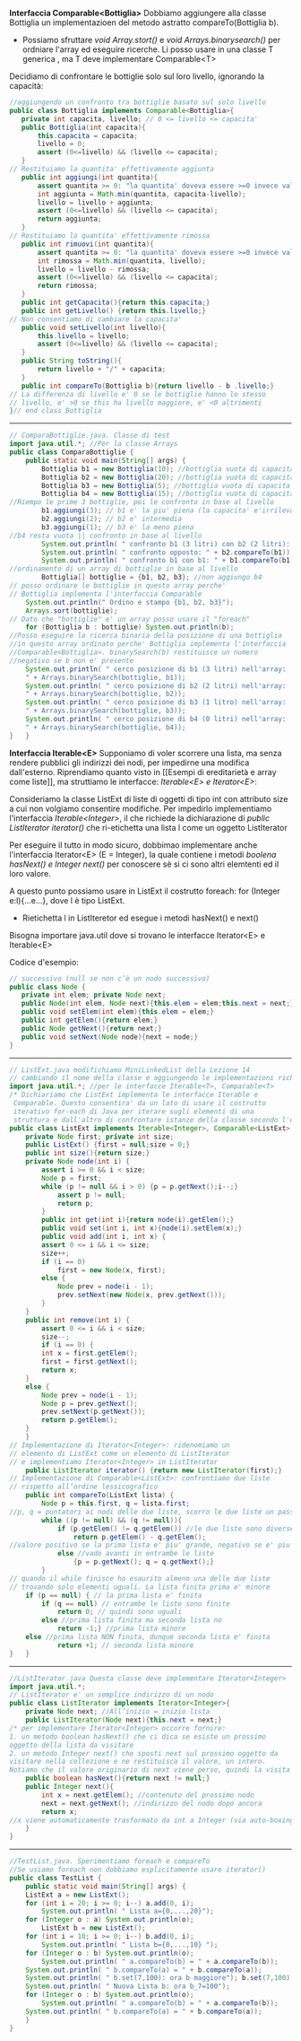 **Interfaccia Comparable\<Bottiglia>**
Dobbiamo aggiungere alla classe Bottiglia un implementazioen del metodo astratto compareTo(Bottiglia b).
 - Possiamo sfruttare *void Array.stort()* e *void Arrays.binarysearch()* per ordniare l'array ed eseguire ricerche.
 Li posso usare in una classe T generica , ma T deve implementare Comparable\<T>
 
 
Decidiamo di confrontare le bottiglie solo sul loro livello, ignorando la capacità:
 ```java
 //aggiungendo un confronto tra bottiglie basato sul solo livello
public class Bottiglia implements Comparable<Bottiglia>{
	private int capacita, livello; // 0 <= livello <= capacita'
	public Bottiglia(int capacita){
		this.capacita = capacita;
		livello = 0;
		assert (0<=livello) && (livello <= capacita);
	}
// Restituiamo la quantita' effettivamente aggiunta
	public int aggiungi(int quantita){
		assert quantita >= 0: "la quantita' doveva essere >=0 invece vale " + quantita;
		int aggiunta = Math.min(quantita, capacita-livello);
		livello = livello + aggiunta;
		assert (0<=livello) && (livello <= capacita);
		return aggiunta;
	}
// Restituiamo la quantita' effettivamente rimossa
	public int rimuovi(int quantita){
		assert quantita >= 0: "la quantita' doveva essere >=0 invece vale " + quantita;
		int rimossa = Math.min(quantita, livello);
		livello = livello - rimossa;
		assert (0<=livello) && (livello <= capacita);
		return rimossa;
	}
	public int getCapacita(){return this.capacita;}
	public int getLivello() {return this.livello;}
// Non consentiamo di cambiare la capacita'
	public void setLivello(int livello){
		this.livello = livello;
		assert (0<=livello) && (livello <= capacita);
	}
	public String toString(){
		return livello + "/" + capacita;
	}
	public int compareTo(Bottiglia b){return livello - b .livello;}
// La differenza di livello e' 0 se le bottiglie hanno lo stesso
// livello, e' >0 se this ha livello maggiore, e' <0 altrimenti
}// end class Bottiglia
```
---
```java
// ComparaBottiglie.java. Classe di test
import java.util.*; //Per la classe Arrays
public class ComparaBottiglie {
	public static void main(String[] args) {
		Bottiglia b1 = new Bottiglia(10); //bottiglia vuota di capacita' 10
		Bottiglia b2 = new Bottiglia(20); //bottiglia vuota di capacita' 20
		Bottiglia b3 = new Bottiglia(5); //bottiglia vuota di capacita' 5
		Bottiglia b4 = new Bottiglia(15); //bottiglia vuota di capacita' 15
//Riempo le prime 3 bottiglie, poi le confronto in base al livello
		b1.aggiungi(3); // b1 e' la piu' piena (la capacita' e'irrilevante)
		b2.aggiungi(2); // b2 e' intermedia
		b3.aggiungi(1); // b3 e' la meno piena
//b4 resta vuota || confronto in base al livello
		System.out.println( " confronto b1 (3 litri) con b2 (2 litri): " + b1.compareTo(b2));
		System.out.println( " confronto opposto: " + b2.compareTo(b1));
		System.out.println( " confronto b1 con b1: " + b1.compareTo(b1));
//ordinamento di un array di bottiglie in base al livello
		Bottiglia[] bottiglie = {b1, b2, b3}; //non aggiungo b4
// posso ordinare le bottiglie in questo array perche'
// Bottiglia implementa l'interfaccia Comparable
	System.out.println(" Ordino e stampo {b1, b2, b3}");
	Arrays.sort(bottiglie);
// Dato che "bottiglie" e' un array posso usare il "foreach"
	for (Bottiglia b : bottiglie) System.out.println(b);
//Posso eseguire la ricerca binaria della posizione di una bottiglia
//in questo array ordinato perche' Bottiglia implementa l'interfaccia
//Comparable<Bottiglia>. binarySearch(b) restituisce un numero
//negativo se b non e' presente
	System.out.println( " cerco posizione di b1 (3 litri) nell'array:
	" + Arrays.binarySearch(bottiglie, b1));
	System.out.println( " cerco posizione di b2 (2 litri) nell'array:
	" + Arrays.binarySearch(bottiglie, b2));
	System.out.println( " cerco posizione di b3 (1 litro) nell'array:
	" + Arrays.binarySearch(bottiglie, b3));
	System.out.println( " cerco posizione di b4 (0 litri) nell'array:
	" + Arrays.binarySearch(bottiglie, b4));
}	}
 ```
 
 **Interfaccia Iterable\<E>**
 Supponiamo di voler scorrere una lista, ma senza rendere pubblici gli indirizzi dei nodi, per impedirne una modifica dall'esterno.
 Riprendiamo quanto visto in [[Esempi di ereditarietà e array come liste]], ma struttiamo le interfacce: *Iterable\<E> e Iterator\<E>*:
 
 Consideriamo la classe ListExt di liste di oggetti di tipo int con attributo size a cui non volgiamo consentire modifiche.
 Per impedirlo implementiamo l'interfaccia *Iterable\<Integer>*, il che richiede la dichiarazione di *public ListIterator iterator()* che ri-etichetta una lista l come un oggetto ListIterator
 
 Per eseguire il tutto in modo sicuro, dobbimao implementare anche l'interfaccia Iterator\<E> (E = Integer), la quale contiene i metodi *boolena hasNext() e Integer next()* per conoscere sè si ci sono altri elemtenti ed il loro valore.
 
 A questo punto possiamo usare in ListExt il costrutto foreach: for (Integer e:l){...e...}, dove l è tipo ListExt.
 - Rietichetta l in ListIteretor ed esegue i metodi hasNext() e next()

Bisogna importare java.util dove si trovano le interfacce Iterator\<E> e Iterable\<E>

Codice d'esempio:

 ```java
// successivo (null se non c’è un nodo successivo)
public class Node {
	private int elem; private Node next;
	public Node(int elem, Node next){this.elem = elem;this.next = next;}
	public void setElem(int elem){this.elem = elem;}
	public int getElem(){return elem;}
	public Node getNext(){return next;}
	public void setNext(Node node){next = node;}
}
```
---
```java
// ListExt.java modifichiamo MiniLinkedList della Lezione 14
// cambiando il nome della classe e aggiungendo le implementazioni richieste.
import java.util.*; //per le interfacce Iterable<T>, Comparable<T>
/* Dichiariamo che ListExt implementa le interfacce Iterable e
 Comparable. Questo consentira' da un lato di usare il costrutto
 iterativo for-each di Java per iterare sugli elementi di una
 struttura e dall'altro di confrontare istanze della classe secondo l'ordine lessicografico */
public class ListExt implements Iterable<Integer>, Comparable<ListExt> {
	private Node first; private int size;
	public ListExt() {first = null;size = 0;}
	public int size(){return size;}
	private Node node(int i) {
		assert i >= 0 && i < size;
		Node p = first;
		while (p != null && i > 0) {p = p.getNext();i--;}
			assert p != null;
			return p;
		}
		public int get(int i){return node(i).getElem();}
		public void set(int i, int x){node(i).setElem(x);}
		public void add(int i, int x) {
		assert 0 <= i && i <= size;
		size++;
		if (i == 0)
			first = new Node(x, first);
		else {
			Node prev = node(i - 1);
			prev.setNext(new Node(x, prev.getNext()));
		}
	}
	public int remove(int i) {
		assert 0 <= i && i < size;
		size--;
		if (i == 0) {
		int x = first.getElem();
		first = first.getNext();
		return x;
	}
	else {
		Node prev = node(i - 1);
		Node p = prev.getNext();
		prev.setNext(p.getNext());
		return p.getElem();
	}
	}
// Implementazione di Iterator<Integer>: ridenomiamo un
// elemento di ListExt come un elemento di ListIterator
// e implementiamo Iterator<Integer> in ListIterator
	public ListIterator iterator() {return new ListIterator(first);}
// Implementazione di Comparable<ListExt>: confrontiamo due liste
// rispetto all’ordine lessicografico
	public int compareTo(ListExt lista) {
		Node p = this.first, q = lista.first;
//p, q = puntatori ai nodi delle due liste, scorro le due liste un passo alla volta
		while ((p != null) && (q != null)){
			if (p.getElem() != q.getElem()) //le due liste sono diverse
				return p.getElem() - q.getElem();
//valore positivo se la prima lista e' piu' grande, negativo se e' piu' piccola
			else //vado avanti in entrambe le liste
				{p = p.getNext(); q = q.getNext();}
		}
// quando il while finisce ho esaurito almeno una delle due liste
// trovando solo elementi uguali. La lista finita prima e' minore
	if (p == null) { // la prima lista e' finita
		if (q == null) // entrambe le liste sono finite
			return 0; // quindi sono uguali
		else //prima lista finita ma seconda lista no
			return -1;} //prima lista minore
	else //prima lista NON finita, dunque seconda lista e' finita
			return +1; // seconda lista minore
}	} 
```
---
```java
//ListIterator.java Questa classe deve implementare Iterator<Integer>
import java.util.*;
// ListIterator e' un semplice indirizzo di un nodo
public class ListIterator implements Iterator<Integer>{
	private Node next; //All’inizio = inizio lista
	public ListIterator(Node next){this.next = next;}
/* per implementare Iterator<Integer> occorre fornire:
1. un metodo boolean hasNext() che ci dica se esiste un prossimo
oggetto della lista da visitare
2. un metodo Integer next() che sposti next sul prossimo oggetto da
visitare nella collezione e ne restituisca il valore, un intero.
Notiamo che il valore originario di next viene perso, quindi la visita si fa una volta sola, per una seconda visita bisogna ricalcolare l.iterator() */
	public boolean hasNext(){return next != null;}
	public Integer next(){
		int x = next.getElem(); //contenuto del prossimo nodo
		next = next.getNext(); //indirizzo del nodo dopo ancora
		return x;
//x viene automaticamente trasformato da int a Integer (via auto-boxing)
	}
}
```
---
```java
//TestList.java. Sperimentiamo foreach e compareTo
//Se usiamo foreach non dobbiamo esplicitamente usare iterator()
public class TestList {
	public static void main(String[] args) {
	ListExt a = new ListExt();
	for (int i = 20; i >= 0; i--) a.add(0, i);
		System.out.println( " Lista a={0,...,20}");
	for (Integer o : a) System.out.println(o);
		ListExt b = new ListExt();
	for (int i = 10; i >= 0; i--) b.add(0, i);
		System.out.println( " Lista b={0,...,10} ");
	for (Integer o : b) System.out.println(o);
		System.out.println( " a.compareTo(b) = " + a.compareTo(b));
	System.out.println( " b.compareTo(a) = " + b.compareTo(a));
	System.out.println( " b.set(7,100): ora b maggiore"); b.set(7,100);
	System.out.println( " Nuova Lista b: ora b_7=100");
	for (Integer o : b) System.out.println(o);
		System.out.println( " a.compareTo(b) = " + a.compareTo(b));
	System.out.println( " b.compareTo(a) = " + b.compareTo(a));
	}
} 
 ```
 	
 
 
 